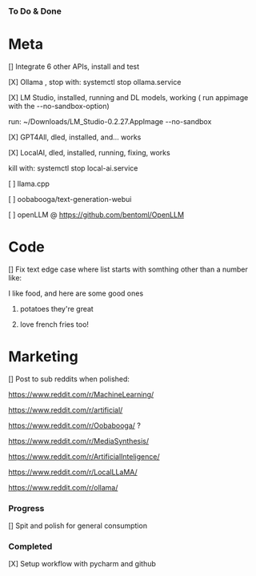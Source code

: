 ### To Do & Done

# Meta 
[] Integrate 6 other APIs, install and test  

[X] Ollama , stop with: systemctl stop ollama.service

[X] LM Studio, installed, running and DL models, working
( run appimage with the --no-sandbox-option)

run: ~/Downloads/LM_Studio-0.2.27.AppImage --no-sandbox

[X] GPT4All, dled, installed, and... works

[X] LocalAI, dled, installed, running, fixing, works

kill with: systemctl stop local-ai.service

[  ] llama.cpp

[  ] oobabooga/text-generation-webui

[  ] openLLM @ https://github.com/bentoml/OpenLLM

# Code

[] Fix text edge case where list starts with somthing other than a number like: 

I like food, and here are some good ones

1. potatoes they're great

2. love french fries too!
# Marketing

[] Post to sub reddits when polished:

https://www.reddit.com/r/MachineLearning/

https://www.reddit.com/r/artificial/

https://www.reddit.com/r/Oobabooga/ ?

https://www.reddit.com/r/MediaSynthesis/

https://www.reddit.com/r/ArtificialInteligence/

https://www.reddit.com/r/LocalLLaMA/

https://www.reddit.com/r/ollama/


### Progress

[] Spit and polish for general consumption

### Completed

[X] Setup workflow with pycharm and github